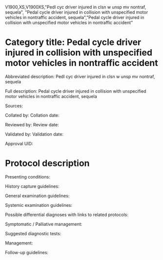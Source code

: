 V1900,XS,V1900XS,"Pedl cyc driver injured in clsn w unsp mv nontraf, sequela", "Pedal cycle driver injured in collision with unspecified motor vehicles in nontraffic accident, sequela","Pedal cycle driver injured in collision with unspecified motor vehicles in nontraffic accident"
# Category title: Pedal cycle driver injured in collision with unspecified motor vehicles in nontraffic accident

Abbreviated description: Pedl cyc driver injured in clsn w unsp mv nontraf, sequela

Full description: Pedal cycle driver injured in collision with unspecified motor vehicles in nontraffic accident, sequela

Sources:

Collated by:
Collation date:

Reviewed by:
Review date:

Validated by:
Validation date:

Approval UID:

# Protocol description

Presenting conditions:

History capture guidelines:

General examination guidelines:

Systemic examination guidelines:

Possible differential diagnoses with links to related protocols:

Symptomatic / Palliative management:

Suggested diagnostic tests:

Management:

Follow-up guidelines:
